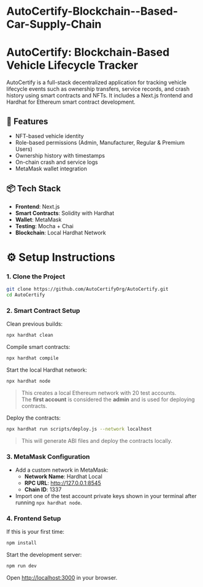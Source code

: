 # AutoCertify-Blockchain--Based-Car-Supply-Chain
# AutoCertify: Blockchain-Based Vehicle Lifecycle Tracker

AutoCertify is a full-stack decentralized application for tracking vehicle lifecycle events such as ownership transfers, service records, and crash history using smart contracts and NFTs. It includes a Next.js frontend and Hardhat for Ethereum smart contract development.

## 🚀 Features

- NFT-based vehicle identity
- Role-based permissions (Admin, Manufacturer, Regular & Premium Users)
- Ownership history with timestamps
- On-chain crash and service logs
- MetaMask wallet integration

## 📦 Tech Stack

- **Frontend**: Next.js
- **Smart Contracts**: Solidity with Hardhat
- **Wallet**: MetaMask
- **Testing**: Mocha + Chai
- **Blockchain**: Local Hardhat Network

# ⚙️ Setup Instructions

### 1. Clone the Project

```bash
git clone https://github.com/AutoCertifyOrg/AutoCertify.git
cd AutoCertify
```

### 2. Smart Contract Setup

Clean previous builds:

```bash
npx hardhat clean
```

Compile smart contracts:

```bash
npx hardhat compile
```

Start the local Hardhat network:

```bash
npx hardhat node
```

> This creates a local Ethereum network with 20 test accounts.  
> The **first account** is considered the **admin** and is used for deploying contracts.

Deploy the contracts:

```bash
npx hardhat run scripts/deploy.js --network localhost
```

> This will generate ABI files and deploy the contracts locally.

### 3. MetaMask Configuration

- Add a custom network in MetaMask:
  - **Network Name**: Hardhat Local
  - **RPC URL**: http://127.0.0.1:8545
  - **Chain ID**: 1337
- Import one of the test account private keys shown in your terminal after running `npx hardhat node`.

### 4. Frontend Setup

If this is your first time:

```bash
npm install
```

Start the development server:

```bash
npm run dev
```

Open [http://localhost:3000](http://localhost:3000) in your browser.
